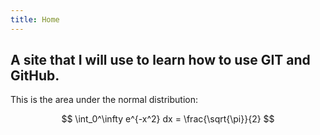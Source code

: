 ```yaml
---
title: Home
---
```

<script type="text/javascript"
  src="https://cdnjs.cloudflare.com/ajax/libs/mathjax/3.2.2/es5/tex-mml-chtml.js">
</script>

## A site that I will use to learn how to use GIT and GitHub.



This is the area under the normal distribution:

$$
\int_0^\infty e^{-x^2} dx = \frac{\sqrt{\pi}}{2}
$$

